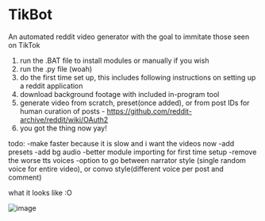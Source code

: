# TikBot
An automated reddit video generator with the goal to immitate those seen on TikTok

  1. run the .BAT file to install modules or manually if you wish 
  2. run the .py file (woah)
  3. do the first time set up, this includes following instructions on setting up a reddit application
  4. download background footage with included in-program tool
  5. generate video from scratch, preset(once added), or from post IDs for human curation of posts - https://github.com/reddit-archive/reddit/wiki/OAuth2
  6. you got the thing now yay!

todo:
-make faster because it is slow and i want the videos now
-add presets 
-add bg audio
-better module importing for first time setup
-remove the worse tts voices
-option to go between narrator style (single random voice for entire video), or convo style(different voice per post and comment)



what it looks like :O 

![image](https://user-images.githubusercontent.com/77278327/171794288-8a525a1a-a113-4670-8ab1-aeb3f16190b0.png)
